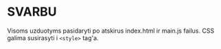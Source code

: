# SVARBU

Visoms uzduotyms pasidaryti po atskirus index.html ir main.js failus.
CSS galima susirasyti i `<style>` tag'a.
